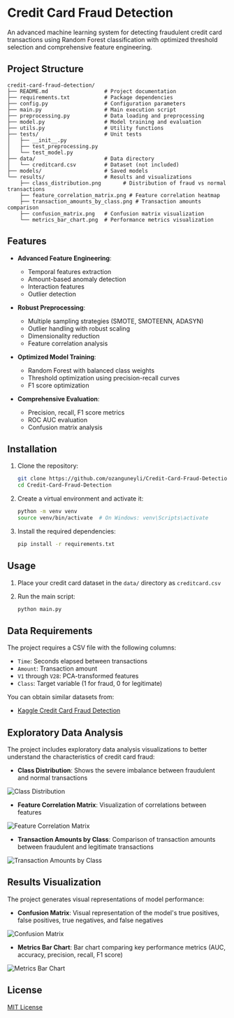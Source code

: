 # Credit Card Fraud Detection

An advanced machine learning system for detecting fraudulent credit card transactions using Random Forest classification with optimized threshold selection and comprehensive feature engineering.

## Project Structure

```
credit-card-fraud-detection/
├── README.md                  # Project documentation
├── requirements.txt           # Package dependencies
├── config.py                  # Configuration parameters
├── main.py                    # Main execution script
├── preprocessing.py           # Data loading and preprocessing
├── model.py                   # Model training and evaluation
├── utils.py                   # Utility functions
├── tests/                     # Unit tests
│   ├── __init__.py
│   ├── test_preprocessing.py
│   └── test_model.py
├── data/                      # Data directory
│   └── creditcard.csv         # Dataset (not included)
├── models/                    # Saved models
└── results/                   # Results and visualizations
    ├── class_distribution.png       # Distribution of fraud vs normal transactions
    ├── feature_correlation_matrix.png # Feature correlation heatmap
    ├── transaction_amounts_by_class.png # Transaction amounts comparison
    ├── confusion_matrix.png   # Confusion matrix visualization
    └── metrics_bar_chart.png  # Performance metrics visualization
```

## Features

- **Advanced Feature Engineering**:
  - Temporal features extraction
  - Amount-based anomaly detection
  - Interaction features
  - Outlier detection

- **Robust Preprocessing**:
  - Multiple sampling strategies (SMOTE, SMOTEENN, ADASYN)
  - Outlier handling with robust scaling
  - Dimensionality reduction
  - Feature correlation analysis

- **Optimized Model Training**:
  - Random Forest with balanced class weights
  - Threshold optimization using precision-recall curves
  - F1 score optimization

- **Comprehensive Evaluation**:
  - Precision, recall, F1 score metrics
  - ROC AUC evaluation
  - Confusion matrix analysis

## Installation

1. Clone the repository:
   ```bash
   git clone https://github.com/ozanguneyli/Credit-Card-Fraud-Detection.git
   cd Credit-Card-Fraud-Detection
   ```

2. Create a virtual environment and activate it:
   ```bash
   python -m venv venv
   source venv/bin/activate  # On Windows: venv\Scripts\activate
   ```

3. Install the required dependencies:
   ```bash
   pip install -r requirements.txt
   ```

## Usage

1. Place your credit card dataset in the `data/` directory as `creditcard.csv`

2. Run the main script:
   ```bash
   python main.py
   ```

## Data Requirements

The project requires a CSV file with the following columns:
- `Time`: Seconds elapsed between transactions
- `Amount`: Transaction amount
- `V1` through `V28`: PCA-transformed features
- `Class`: Target variable (1 for fraud, 0 for legitimate)

You can obtain similar datasets from:
- [Kaggle Credit Card Fraud Detection](https://www.kaggle.com/datasets/mlg-ulb/creditcardfraud)

## Exploratory Data Analysis

The project includes exploratory data analysis visualizations to better understand the characteristics of credit card fraud:

- **Class Distribution**: Shows the severe imbalance between fraudulent and normal transactions

![Class Distribution](results/class_distribution.png)

- **Feature Correlation Matrix**: Visualization of correlations between features

![Feature Correlation Matrix](results/feature_correlation_matrix.png)

- **Transaction Amounts by Class**: Comparison of transaction amounts between fraudulent and legitimate transactions

![Transaction Amounts by Class](results/transaction_amounts_by_class.png)

## Results Visualization

The project generates visual representations of model performance:

- **Confusion Matrix**: Visual representation of the model's true positives, false positives, true negatives, and false negatives

![Confusion Matrix](results/confusion_matrix.png)

- **Metrics Bar Chart**: Bar chart comparing key performance metrics (AUC, accuracy, precision, recall, F1 score)

![Metrics Bar Chart](results/metrics_bar_chart.png)

## License

[MIT License](LICENSE)
